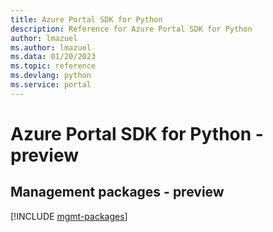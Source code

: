 ```yaml
---
title: Azure Portal SDK for Python
description: Reference for Azure Portal SDK for Python
author: lmazuel
ms.author: lmazuel
ms.data: 01/20/2023
ms.topic: reference
ms.devlang: python
ms.service: portal
---
```

# Azure Portal SDK for Python - preview

## Management packages - preview
[!INCLUDE [mgmt-packages](portal-mgmt-index.md)]